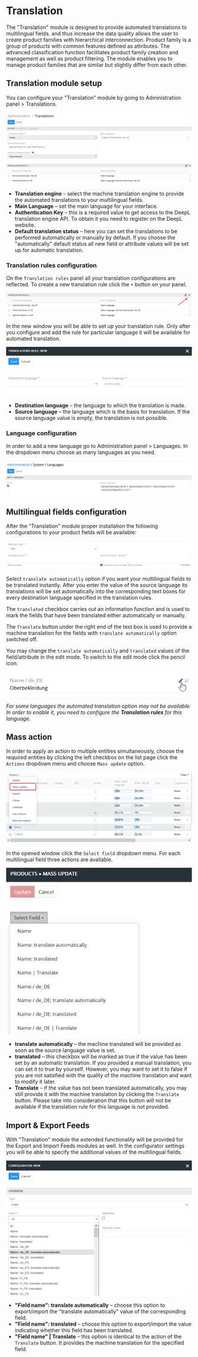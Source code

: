 # Translation

The "Translation" module is designed to provide automated translations to multilingual fields. and thus increase the data quality allows the user to create product families with hierarchical interconnection. Product family is a group of products with common features defined as attributes. The advanced classification function facilitates product family creation and management as well as product filtering. The module enables you to manage product families that are similar but slightly differ from each other. 

## Translation module setup

You can configure your "Translation" module by going to Administration panel > Translations.

![Translation module setup](_assets/translation/translation_module_setup.png) 

- **Translation engine** – select the machine translation engine to provide the automated translations to your multilingual fields.
- **Main Language** – set the main language for your interface.
- **Authentication Key** – this is a required value to get access to the DeepL translation engine API. To obtain it you need to register on the DeepL website.
- **Default translation status** – here you can set the translations to be performed automatically or manually by default. If you choose the "automatically" default status all new field or attribute values will be set up for automatic translation.

### Translation rules configuration

On the `Translation rules` panel all your translation configurations are reflected. To create a new translation rule click the `+` button on your panel.

![translation_rules_panel_create](_assets/translation/translation_rules_panel_create.png)  
 
In the new window you will be able to set up your translation rule. Only after you configure and add the rule for particular language it will be available for automated translation.

![new_translation_rule](_assets/translation/new_translation_rule.png)  

- **Destination language** – the language to which the translation is made.
- **Source language** – the language which is the basis for translation. If the source language value is empty, the translation is not possible.

### Language configuration

In order to add a new language go to Administration panel > Languages. In the dropdown menu choose as many languages as you need.

![available_languages](_assets/translation/available_languages.png) 
 
## Multilingual fields configuration

After the "Translation" module proper installation the following configurations to your product fields will be available:

![translation_options](_assets/translation/translation_options.png) 

Select `translate automatically` option if you want your multilingual fields to be translated instantly. After you enter the value of the source language its translations will be set automatically into the corresponding text boxes for every destination language specified in the translation rules.

The `translated` checkbox carries out an information function and is used to mark the fields that have been translated either automatically or manually.

The `Translate` button under the right end of the text box is used to provide a machine translation for the fields with `translate automatically` option switched off.

You may change the `translate automatically` and `translated` values of the field/attribute in the edit mode. To switch to the edit mode click the pencil icon.

![edit_field](_assets/translation/edit_field.png)  

*For some languages the automated translation option may not be available. In order to enable it, you need to configure the **Translation rules** for this language.*

## Mass action

In order to apply an action to multiple entities simultaneously, choose the required entities by clicking the left checkbox on the list page click the `Actions` dropdown menu and choose `Mass update` option.

![mass_update](_assets/translation/mass_update.png)   

In the opened window click the `Select field` dropdown menu. For each multilingual field three actions are available.

![mass_update_select_field](_assets/translation/mass_update_select_field.png)    

- **translate automatically** – the machine translated will be provided as soon as the source language value is set.
- **translated** – this checkbox will be marked as true if the value has been set by an automatic translation. If you provided a manual translation, you can set it to true by yourself. However, you may want to set it to false if you are not satisfied with the quality of the machine translation and want to modify it later. 
- **Translate** – if the value has not been translated automatically, you may still provide it with the machine translation by clicking the `Translate` button. Please take into consideration that this button will not be available if the translation rule for this language is not provided.

## Import & Export Feeds

With "Translation" module the extended functionality will be provided for the Export and Import Feeds modules as well. In the configurator settings you will be able to specify the additional values of the multilingual fields. 

![configurator](_assets/translation/configurator.png) 

- **"Field name": translate automatically** – choose this option to export/import the "translate automatically" value of the corresponding field.
- **"Field name": translated** – choose this option to export/import the value indicating whether this field has been translated. 
- **"Field name" | Translate** – this option is identical to the action of the `Translate` button. It provides the machine translation for the specified field.